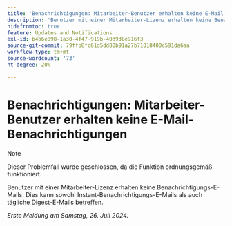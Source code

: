 ```yaml
---
title: 'Benachrichtigungen: Mitarbeiter-Benutzer erhalten keine E-Mail-Benachrichtigungen '
description: 'Benutzer mit einer Mitarbeiter-Lizenz erhalten keine Benachrichtigungs-E-Mails. Dies kann sowohl Instant-Benachrichtigungs-E-Mails als auch tägliche Digest-E-Mails betreffen. '
hidefromtoc: true
feature: Updates and Notifications
exl-id: b4b6e898-1a30-4f47-919b-40d938e916f3
source-git-commit: 79ffb8fc61d5dd80b91a27b71018400c591da6aa
workflow-type: tm+mt
source-wordcount: '73'
ht-degree: 20%

---
```


# Benachrichtigungen: Mitarbeiter-Benutzer erhalten keine E-Mail-Benachrichtigungen

>[!NOTE]
>
>Dieser Problemfall wurde geschlossen, da die Funktion ordnungsgemäß funktioniert.

Benutzer mit einer Mitarbeiter-Lizenz erhalten keine Benachrichtigungs-E-Mails. Dies kann sowohl Instant-Benachrichtigungs-E-Mails als auch tägliche Digest-E-Mails betreffen.

_Erste Meldung am Samstag, 26. Juli 2024._
